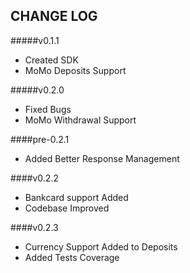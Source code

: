 ## CHANGE LOG

#####v0.1.1
* Created SDK
* MoMo Deposits Support

#####v0.2.0
* Fixed Bugs
* MoMo Withdrawal Support

####pre-0.2.1
* Added Better Response Management

####v0.2.2
* Bankcard support Added
* Codebase Improved

####v0.2.3
* Currency Support Added to Deposits
* Added Tests Coverage